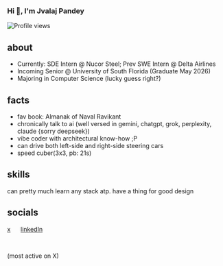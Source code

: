 ### Hi 👋, I'm Jvalaj Pandey
 
 ![Profile views](https://komarev.com/ghpvc/?username=jvala&label=Profile%20views&color=0e75b6&style=flat)

## about
* Currently: SDE Intern @ Nucor Steel; Prev SWE Intern @ Delta Airlines
* Incoming Senior @ University of South Florida (Graduate May 2026)
* Majoring in Computer Science (lucky guess right?)
 
## facts
* fav book: Almanak of Naval Ravikant
* chronically talk to ai (well versed in gemini, chatgpt, grok, perplexity, claude {sorry deepseek})
* vibe coder with architectural know-how ;P
* can drive both left-side and right-side steering cars
* speed cuber(3x3, pb: 21s)


 
## skills
 
<!--- feel free to add your own badges and skills. Google https://img.shields.io/badge/SKILL-NAME-000000?style=for-the-badge&logo=SKILL-NAME&logoColor=white) for badges -->
can pretty much learn any stack atp. have a thing for good design 


## socials
[x](https://x.com/jvalaj13) &nbsp;&nbsp;&nbsp;&nbsp; [linkedIn](https://www.linkedin.com/in/jvalaj)

&nbsp;
&nbsp;  

(most active on X)
